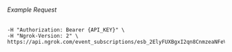 
###### Example Request
```curl \
-H "Authorization: Bearer {API_KEY}" \
-H "Ngrok-Version: 2" \
https://api.ngrok.com/event_subscriptions/esb_2ElyFUXBgxI2qn8CnmzeaNFeVET/sources/ip_policy_updated.v0

